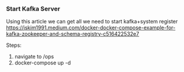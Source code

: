### Start Kafka Server
Using this article we can get all we need to start kafka+system register
https://jskim1991.medium.com/docker-docker-compose-example-for-kafka-zookeeper-and-schema-registry-c516422532e7

Steps:
1) navigate to /ops 
2) docker-compose up -d

